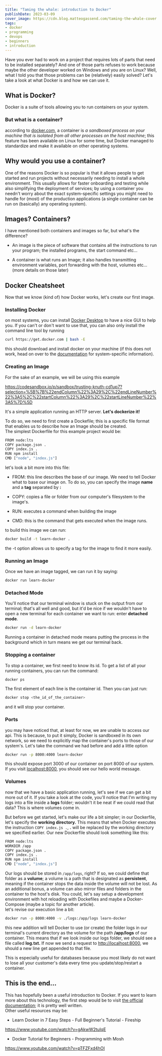 ```yaml
---
title: "Taming the whale: introduction to Docker"
publishDate: 2023-03-09
cover_image: https://cdn.blog.matteogassend.com/taming-the-whale-cover.jpeg
tags: 
- docker
- programming
- devops
- beginners
- introduction
---
```


Have you ever had to work on a project that requires lots of parts that need to be installed separately? And one of those parts refuses to work because maybe the other developer worked on Windows and you are on Linux? Well, what I told you that those problems can be (relatively) easily solved? Let's take a look at what Docker is and how we can use it.

## What is Docker?

Docker is a suite of tools allowing you to run containers on your system.

### But what is a container?

according to [docker.com](https://docker.com), a container is *a sandboxed process on your machine that is isolated from all other processes on the host machine*; this feature has been available on Linux for some time, but Docker managed to standardize and make it available on other operating systems.

## Why would you use a container?

One of the reasons Docker is so popular is that it allows people to get started and run projects without necessarily needing to install a whole environment. This usually allows for faster onboarding and testing while also simplifying the deployment of services; by using a container you needn't worry about the exact system-specific settings you might need to handle for (most) of the production applications (a single container can be run on (basically) any operating system).

## Images? Containers?

I have mentioned both containers and images so far, but what's the difference?

* An image is the piece of software that contains all the instructions to run your program; the installed programs, the start command etc...
    
* A container is what runs an Image; it also handles transmitting environment variables, port forwarding with the host, volumes etc... (more details on those later)
    

## Docker Cheatsheet

Now that we know (kind of) how Docker works, let's create our first image.

### Installing Docker

on most systems, you can install [Docker Desktop](https://docker.com) to have a nice GUI to help you. If you can't or don't want to use that, you can also only install the command line tool by running

```bash
curl https://get.docker.com | bash -E
```

this should download and install docker on your machine (if this does not work, head on over to the [documentation](https://docs.docker.com/get-started/) for system-specific information).

### Creating an Image

For the sake of an example, we will be using this example

https://codesandbox.io/p/sandbox/trusting-knuth-cd1up7?selection=%5B%7B%22endColumn%22%3A29%2C%22endLineNumber%22%3A5%2C%22startColumn%22%3A29%2C%22startLineNumber%22%3A5%7D%5D

It's a simple application running an HTTP server. **Let's dockerize it!**

To do so, we need to first create a Dockefile; this is a specific file format that enables us to describe how an Image should be created.  
The simplest Dockerfile for this example project would be:

```bash
FROM node:lts
COPY package.json .
COPY index.js .
RUN npm install
CMD ["node", "index.js"]
```

let's look a bit more into this file:

* FROM: this line describes the base of our image. We need to tell Docker what to base our image on. To do so, you can specify the image **name** and a **tag** separated by **:**
    
* COPY: copies a file or folder from our computer's filesystem to the image's.
    
* RUN: executes a command when building the image
    
* CMD: this is the command that gets executed when the image runs.
    

to build this image we can run:

```bash
docker build -t learn-docker .
```

the -t option allows us to specify a tag for the image to find it more easily.

### Running an Image

Once we have an image tagged, we can run it by saying:

```bash
docker run learn-docker
```

### Detached Mode

You'll notice that our terminal window is stuck on the output from our terminal; that's all well and good, but it'd be nice if we wouldn't have to open a new terminal for each container we want to run: enter **detached mode**.

```bash
docker run -d learn-docker
```

Running a container in detached mode means putting the process in the background which in turn means we get our terminal back.

### Stopping a container

To stop a container, we first need to know its id. To get a list of all your running containers, you can run the command:

```bash
docker ps
```

The first element of each line is the container id. Then you can just run:

```bash
docker stop <the_id_of_the_container>
```

and it will stop your container.

### Ports

you may have noticed that, at least for now, we are unable to access our api. This is because, to put it simply, Docker is sandboxed in its own network, so we need to explicitly map the container's ports to those of our system's. Let's take the command we had before and add a little option

```bash
docker run -p 8000:4000 learn-docker
```

this should expose port 3000 of our container on port 8000 of our system. If you visit [localhost:8000](http://127.0.0.1:8000), you should see our hello world message.

### Volumes

now that we have a basic application running, let's see if we can get a bit more out of it. If you take a look at the code, you'll notice that I'm writing my logs into a file inside a **logs** folder; wouldn't it be neat if we could read that data? This is where volumes come in.

But before we get started, let's make our life a bit simpler; in our Dockerfile, let's specify the **working directory.** This means that when Docker executes the instruction `COPY index.js .`, **.** will be replaced by the working directory we specified earlier. Our new Dockerfile should look something like this:

```bash
FROM node:lts
WORKDIR /app
COPY package.json .
COPY index.js .
RUN npm install
CMD ["node", "index.js"]
```

Our logs should be stored in `/app/logs`, right? If so, we could define that folder as a **volume**; a volume is a path that is designated as **persistent**, meaning if the container stops the data inside the volume will not be lost. As an additional bonus, a volume can also mirror files and folders in the container to the host's disk. You could, let's say setup a development environment with hot reloading with Dockefiles and maybe a Docker-Compose (maybe a topic for another article).  
let's revise our execution line a bit:

```bash
docker run -p 8000:4000 -v ./logs:/app/logs learn-docker
```

this new addition will tell Docker to use (or create) the folder logs in our terminal's current directory as the volume for the path **/app/logs** of our container. This means that if we look inside our logs folder, we should see a file called **log.txt.** If now we send a request to [http://localhost:8000](http://127.0.0.1:8000), we should a new line get appended to that file.

This is especially useful for databases because you most likely do not want to lose all your customer's data every time you update/stop/restart a container.

## This is the end...

This has hopefully been a useful introduction to Docker. If you want to learn more about this technology, the first step would be to visit [the official documentation](https://docs.docker.com); it is pretty well written.  
Other useful resources may be:

* Learn Docker in 7 Easy Steps - Full Beginner's Tutorial - Fireship
    

https://www.youtube.com/watch?v=gAkwW2tuIqE

* Docker Tutorial for Beginners - Programming with Mosh
    

https://www.youtube.com/watch?v=pTFZFxd4hOI